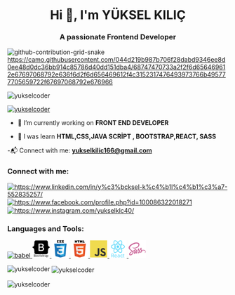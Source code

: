 <h1 align="center">Hi 👋, I'm YÜKSEL KILIÇ</h1>
<h3 align="center">A passionate Frontend Developer</h3>

![github-contribution-grid-snake](https://user-images.githubusercontent.com/118610714/212908362-a4297363-0dda-4d07-8c92-78ae1cee5596.svg)
https://camo.githubusercontent.com/044d219b987b706f28dabd9346ee8d0ee48d0dc36bb914c85786d40dd151dba4/68747470733a2f2f6d656469612e67697068792e636f6d2f6d656469612f4c3152317476493973766b495777705659722f67697068792e676966

<p align="left"> <img src="https://komarev.com/ghpvc/?username=yukselcoder&label=Profile%20views&color=0e75b6&style=flat" alt="yukselcoder" /> </p>

<p align="left"> <a href="https://github.com/ryo-ma/github-profile-trophy"><img src="https://github-profile-trophy.vercel.app/?username=yukselcoder" alt="yukselcoder" /></a> </p>

- 🔭 I’m currently working on **FRONT END DEVELOPER**

- 🌱 I was learn **HTML,CSS,JAVA SCRİPT , BOOTSTRAP,REACT, SASS**

-📬 Connect with me: **yukselkilic166@gmail.com**

<h3 align="left">Connect with me:</h3>
<p align="left">
<a href="https://www.linkedin.com/in/y%C3%BCksel-k%C4%B1l%C4%B1%C3%A7-552835257/" target="blank"><img align="center" src="https://raw.githubusercontent.com/rahuldkjain/github-profile-readme-generator/master/src/images/icons/Social/linked-in-alt.svg" alt="https://www.linkedin.com/in/y%c3%bcksel-k%c4%b1l%c4%b1%c3%a7-552835257/" height="30" width="40" /></a>
<a href="https://fb.com/https://www.facebook.com/profile.php?id=100086322018271" target="blank"><img align="center" src="https://raw.githubusercontent.com/rahuldkjain/github-profile-readme-generator/master/src/images/icons/Social/facebook.svg" alt="https://www.facebook.com/profile.php?id=100086322018271" height="30" width="40" /></a>
<a href="https://www.instagram.com/yukselklc40/" target="blank"><img align="center" src="https://raw.githubusercontent.com/rahuldkjain/github-profile-readme-generator/master/src/images/icons/Social/instagram.svg" alt="https://www.instagram.com/yukselklc40/" height="30" width="40" /></a>
</p>

<h3 align="left">Languages and Tools:</h3>
<p align="left"> <a href="https://babeljs.io/" target="_blank" rel="noreferrer"> <img src="https://www.vectorlogo.zone/logos/babeljs/babeljs-icon.svg" alt="babel" width="40" height="40"/> </a> <a href="https://getbootstrap.com" target="_blank" rel="noreferrer"> <img src="https://raw.githubusercontent.com/devicons/devicon/master/icons/bootstrap/bootstrap-plain-wordmark.svg" alt="bootstrap" width="40" height="40"/> </a> <a href="https://www.w3schools.com/css/" target="_blank" rel="noreferrer"> <img src="https://raw.githubusercontent.com/devicons/devicon/master/icons/css3/css3-original-wordmark.svg" alt="css3" width="40" height="40"/> </a> <a href="https://www.w3.org/html/" target="_blank" rel="noreferrer"> <img src="https://raw.githubusercontent.com/devicons/devicon/master/icons/html5/html5-original-wordmark.svg" alt="html5" width="40" height="40"/> </a> <a href="https://developer.mozilla.org/en-US/docs/Web/JavaScript" target="_blank" rel="noreferrer"> <img src="https://raw.githubusercontent.com/devicons/devicon/master/icons/javascript/javascript-original.svg" alt="javascript" width="40" height="40"/> </a> <a href="https://reactjs.org/" target="_blank" rel="noreferrer"> <img src="https://raw.githubusercontent.com/devicons/devicon/master/icons/react/react-original-wordmark.svg" alt="react" width="40" height="40"/> </a> <a href="https://sass-lang.com" target="_blank" rel="noreferrer"> <img src="https://raw.githubusercontent.com/devicons/devicon/master/icons/sass/sass-original.svg" alt="sass" width="40" height="40"/> </a> </p>

<p><img align="left" src="https://github-readme-stats.vercel.app/api/top-langs?username=yukselcoder&show_icons=true&locale=en&layout=compact" alt="yukselcoder" /></p>

<p>&nbsp;<img align="center" src="https://github-readme-stats.vercel.app/api?username=yukselcoder&show_icons=true&locale=en" alt="yukselcoder" /></p>

<p><img align="center" src="https://github-readme-streak-stats.herokuapp.com/?user=yukselcoder&" alt="yukselcoder" /></p>





